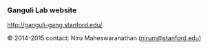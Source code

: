 ### Ganguli Lab website

http://ganguli-gang.stanford.edu/

&copy; 2014-2015
contact: Niru Maheswaranathan (nirum@stanford.edu)
